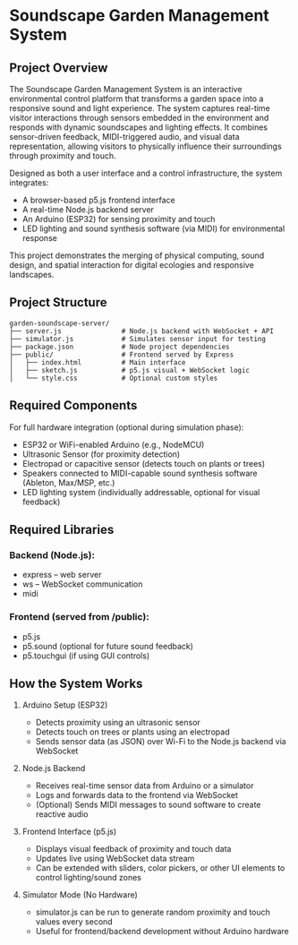 
# Soundscape Garden Management System

## Project Overview

The Soundscape Garden Management System is an interactive environmental control platform that transforms a garden space into a responsive sound and light experience. The system captures real-time visitor interactions through sensors embedded in the environment and responds with dynamic soundscapes and lighting effects. It combines sensor-driven feedback, MIDI-triggered audio, and visual data representation, allowing visitors to physically influence their surroundings through proximity and touch.

Designed as both a user interface and a control infrastructure, the system integrates:

- A browser-based p5.js frontend interface
- A real-time Node.js backend server
- An Arduino (ESP32) for sensing proximity and touch
- LED lighting and sound synthesis software (via MIDI) for environmental response

This project demonstrates the merging of physical computing, sound design, and spatial interaction for digital ecologies and responsive landscapes.

## Project Structure

```
garden-soundscape-server/
├── server.js               # Node.js backend with WebSocket + API
├── simulator.js            # Simulates sensor input for testing
├── package.json            # Node project dependencies
├── public/                 # Frontend served by Express
│   ├── index.html          # Main interface
│   ├── sketch.js           # p5.js visual + WebSocket logic
│   └── style.css           # Optional custom styles
```

## Required Components

For full hardware integration (optional during simulation phase):

- ESP32 or WiFi-enabled Arduino (e.g., NodeMCU)
- Ultrasonic Sensor (for proximity detection)
- Electropad or capacitive sensor (detects touch on plants or trees)
- Speakers connected to MIDI-capable sound synthesis software (Ableton, Max/MSP, etc.)
- LED lighting system (individually addressable, optional for visual feedback)

## Required Libraries

### Backend (Node.js):
- express – web server
- ws – WebSocket communication
- midi

### Frontend (served from /public):
- p5.js
- p5.sound (optional for future sound feedback)
- p5.touchgui (if using GUI controls)

## How the System Works

1. Arduino Setup (ESP32)  
   - Detects proximity using an ultrasonic sensor  
   - Detects touch on trees or plants using an electropad  
   - Sends sensor data (as JSON) over Wi-Fi to the Node.js backend via WebSocket

2. Node.js Backend  
   - Receives real-time sensor data from Arduino or a simulator  
   - Logs and forwards data to the frontend via WebSocket  
   - (Optional) Sends MIDI messages to sound software to create reactive audio

3. Frontend Interface (p5.js)  
   - Displays visual feedback of proximity and touch data  
   - Updates live using WebSocket data stream  
   - Can be extended with sliders, color pickers, or other UI elements to control lighting/sound zones

4. Simulator Mode (No Hardware)  
   - simulator.js can be run to generate random proximity and touch values every second  
   - Useful for frontend/backend development without Arduino hardware

